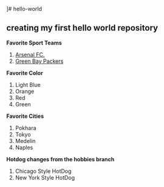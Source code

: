 ]# hello-world
## creating my first hello world repository

**Favorite Sport Teams**
1. [Arsenal FC.](https://en.wikipedia.org/wiki/Arsenal_F.C.)
2. [Green Bay Packers](https://en.wikipedia.org/wiki/Green_Bay_Packers)

**Favorite Color**
1. Light Blue
2. Orange
3. Red
4. Green

**Favorite Cities**
1. Pokhara
2. Tokyo
3. Medelin
4. Naples

**Hotdog changes from the hobbies branch**
1. Chicago Style HotDog
2. New York Style HotDog
